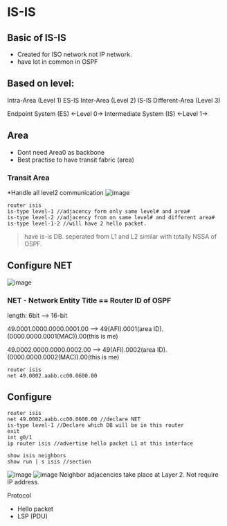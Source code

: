 # IS-IS
## Basic of IS-IS
* Created for ISO network not IP network.
* have lot in common in OSPF

## Based on level:
Intra-Area (Level 1) ES-IS
Inter-Area (Level 2) IS-IS
Different-Area (Level 3)

Endpoint System (ES) <-Level 0-> Intermediate System (IS) <-Level 1->

## Area
* Dont need Area0 as backbone
* Best practise to have transit fabric (area)

### Transit Area
*Handle all level2 communication
![image](https://user-images.githubusercontent.com/83261924/213869763-e050c052-ce98-4083-b562-41dfd3620874.png)

```
router isis
is-type level-1 //adjacency form only same level# and area#
is-type level-2 //adjacency from on same level# and different area#
is-type level-1-2 //will have 2 hello packet.
```
> have is-is DB. seperated from L1 and L2 
similar with totally NSSA of OSPF.


## Configure NET
![image](https://user-images.githubusercontent.com/83261924/213876749-12378069-de9d-4825-a465-32c1edb1294b.png)
### NET - Network Entity Title == Router ID of OSPF
length: 6bit --> 16-bit

49.0001.0000.0000.0001.00 --> 49(AFI).0001(area ID).(0000.0000.0001(MAC)).00(this is me)

49.0002.0000.0000.0002.00 --> 49(AFI).0002(area ID).(0000.0000.0002(MAC)).00(this is me)

``` 
router isis
net 49.0002.aabb.cc00.0600.00
```

## Configure 
```
router isis
net 49.0002.aabb.cc00.0600.00 //declare NET
is-type level-1 //Declare which DB will be in this router
exit
int g0/1
ip router isis //advertise hello packet L1 at this interface
```
``` 
show isis neighbors
show run | s isis //section
```
![image](https://user-images.githubusercontent.com/83261924/213877378-55ac1717-e91f-44ac-9423-0734d38e53fd.png)
![image](https://user-images.githubusercontent.com/83261924/213877436-894497ea-be5c-480c-a4a8-b42af7b0bc3f.png)
Neighbor adjacencies take place at Layer 2. Not require IP address.

Protocol
* Hello packet
* LSP (PDU)

